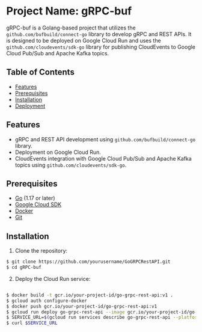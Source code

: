 # Project Name: gRPC-buf

gRPC-buf is a Golang-based project that utilizes the `github.com/bufbuild/connect-go` library to develop gRPC and
REST APIs. It is designed to be deployed on Google Cloud Run and uses the `github.com/cloudevents/sdk-go` library for
publishing CloudEvents to Google Cloud Pub/Sub and Apache Kafka topics.

## Table of Contents

- [Features](#features)
- [Prerequisites](#prerequisites)
- [Installation](#installation)
- [Deployment](#deployment)

## Features

- gRPC and REST API development using `github.com/bufbuild/connect-go` library.
- Deployment on Google Cloud Run.
- CloudEvents integration with Google Cloud Pub/Sub and Apache Kafka topics using `github.com/cloudevents/sdk-go`.

## Prerequisites

- [Go](https://golang.org/doc/install) (1.17 or later)
- [Google Cloud SDK](https://cloud.google.com/sdk/docs/install)
- [Docker](https://docs.docker.com/get-docker/)
- [Git](https://git-scm.com/book/en/v2/Getting-Started-Installing-Git)

## Installation

1. Clone the repository:

```bash
$ git clone https://github.com/yourusername/GoGRPCRestAPI.git
$ cd gRPC-buf
```

2. Deploy the Cloud Run service:

```bash

$ docker build -t gcr.io/your-project-id/go-grpc-rest-api:v1 .
$ gcloud auth configure-docker
$ docker push gcr.io/your-project-id/go-grpc-rest-api:v1
$ gcloud run deploy go-grpc-rest-api --image gcr.io/your-project-id/go-grpc-rest-api:v1 --platform managed --region your-region --allow-unauthenticated
$ SERVICE_URL=$(gcloud run services describe go-grpc-rest-api --platform managed --region your-region --format 'value(status.url)')
$ curl $SERVICE_URL

```